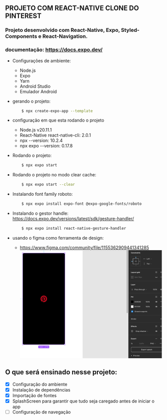 ## PROJETO COM REACT-NATIVE CLONE DO PINTEREST

### Projeto desenvolvido com React-Native, Expo, Styled-Components e React-Navigation.

### documentação: https://docs.expo.dev/

* Configurações de ambiente:
  - Node.js
  - Expo
  - Yarn
  - Android Studio
  - Emulador Android

* gerando o projeto:
    ```bash
        $ npx create-expo-app --template
    ```

* configuração em que esta rodando o projeto
    - Node.js v20.11.1
    - React-Native react-native-cli: 2.0.1
    - npx --version: 10.2.4
    - npx expo --version: 0.17.8

* Rodando o projeto:
    ```bash
        $ npx expo start
    ```

* Rodando o projeto no modo clear cache:
    ```bash
        $ npx expo start --clear
    ```


* Instalando font family roboto:
    ```bash
        $ npx expo install expo-font @expo-google-fonts/roboto
    ```

* Instalando o gestor handle: https://docs.expo.dev/versions/latest/sdk/gesture-handler/
    ```bash
        $ npx expo install react-native-gesture-handler
    ```

* usando o figma como ferramenta de design:
    - https://www.figma.com/community/file/1155362909441341285
    ![alt text](image.png)


## O que será ensinado nesse projeto:

- [x] Configuração do ambiente
- [x] Instalação de dependências
- [x] Importação de fontes
- [x] SplashScreen para garantir que tudo seja caregado antes de iniciar o app
- [ ] Configuração de navegação